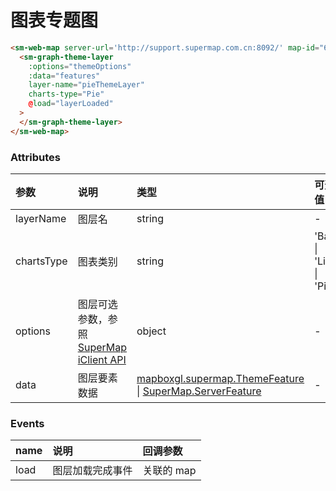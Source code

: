 # 图表专题图

<sm-iframe src="http://iclient.supermap.io/examples/component/components_graph_theme_layer_vue.html"></sm-iframe>

```html
<sm-web-map server-url='http://support.supermap.com.cn:8092/' map-id="676816598" @load="mapIsLoaded">
  <sm-graph-theme-layer
    :options="themeOptions"
    :data="features"
    layer-name="pieThemeLayer"
    charts-type="Pie"
    @load="layerLoaded"
  >
  </sm-graph-theme-layer>
</sm-web-map>
```

### Attributes

| 参数       | 说明                                                                                                                       | 类型                                                                                                                                                                                          | 可选值                   | 默认值 |
| :--------- | :------------------------------------------------------------------------------------------------------------------------- | :-------------------------------------------------------------------------------------------------------------------------------------------------------------------------------------------- | :----------------------- | :----- |
| layerName  | 图层名                                                                                                                     | string                                                                                                                                                                                        | -                        | -      |
| chartsType | 图表类别                                                                                                                   | string                                                                                                                                                                                        | 'Bar' \| 'Line' \| 'Pie' | 'Bar'  |
| options    | 图层可选参数，参照 [SuperMap iClient API](http://iclient.supermap.io/docs/mapboxgl/mapboxgl.supermap.GraphThemeLayer.html) | object                                                                                                                                                                                        | -                        | -      |
| data       | 图层要素数据                                                                                                               | [mapboxgl.supermap.ThemeFeature](http://iclient.supermap.io/docs/mapboxgl/mapboxgl.supermap.ThemeFeature.html) \| [SuperMap.ServerFeature](http://iclient.supermap.io/web/apis/mapboxgl.html) | -                        | -      |

### Events

| name | 说明             | 回调参数   |
| :--- | :--------------- | :--------- |
| load | 图层加载完成事件 | 关联的 map |
